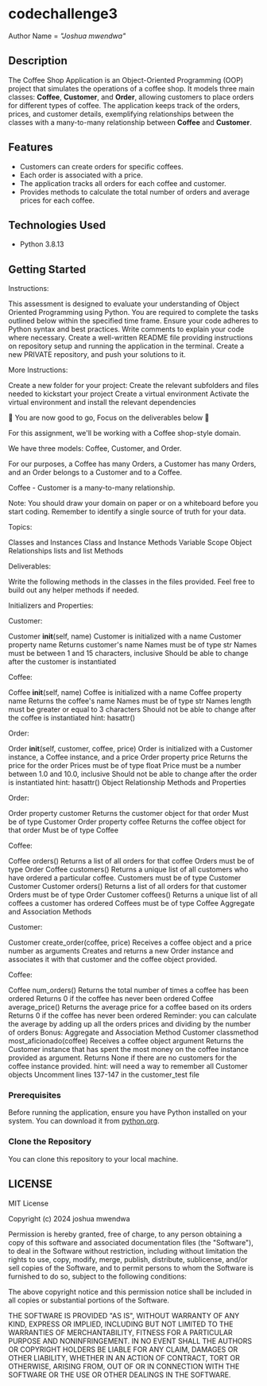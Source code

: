 # codechallenge3
Author Name =  _"Joshua mwendwa"_
## Description
The Coffee Shop Application is an Object-Oriented Programming (OOP) project that simulates the operations of a coffee shop. It models three main classes: **Coffee**, **Customer**, and **Order**, allowing customers to place orders for different types of coffee. The application keeps track of the orders, prices, and customer details, exemplifying relationships between the classes with a many-to-many relationship between **Coffee** and **Customer**.

## Features
- Customers can create orders for specific coffees.
- Each order is associated with a price.
- The application tracks all orders for each coffee and customer.
- Provides methods to calculate the total number of orders and average prices for each coffee.

## Technologies Used
- Python 3.8.13

## Getting Started
Instructions:

This assessment is designed to evaluate your understanding of Object Oriented Programming using Python.
You are required to complete the tasks outlined below within the specified time frame.
Ensure your code adheres to Python syntax and best practices.
Write comments to explain your code where necessary.
Create a well-written README file providing instructions on repository setup and running the application in the terminal.
Create a new PRIVATE repository, and push your solutions to it.
 

More Instructions:

Create a new folder for your project:
Create the relevant subfolders and files needed to kickstart your project
Create a virtual environment
Activate the virtual environment and install the relevant dependencies
 

🚀 You are now good to go, Focus on the deliverables below 🚀

For this assignment, we'll be working with a Coffee shop-style domain.

We have three models: Coffee, Customer, and Order.

For our purposes, a Coffee has many Orders, a Customer has many Orders, and an Order belongs to a Customer and to a Coffee.

Coffee - Customer is a many-to-many relationship.

Note: You should draw your domain on paper or on a whiteboard before you start coding. Remember to identify a single source of truth for your data.

Topics:

Classes and Instances
Class and Instance Methods
Variable Scope
Object Relationships
lists and list Methods

Deliverables:

Write the following methods in the classes in the files provided. Feel free to build out any helper methods if needed.

Initializers and Properties:

Customer:

Customer __init__(self, name)
Customer is initialized with a name
Customer property name
Returns customer's name
Names must be of type str
Names must be between 1 and 15 characters, inclusive
Should be able to change after the customer is instantiated

Coffee:

Coffee __init__(self, name)
Coffee is initialized with a name
Coffee property name
Returns the coffee's name
Names must be of type str
Names length must be greater or equal to 3 characters
Should not be able to change after the coffee is instantiated
hint: hasattr()

Order:

Order __init__(self, customer, coffee, price)
Order is initialized with a Customer instance, a Coffee instance, and a price
Order property price
Returns the price for the order
Prices must be of type float
Price must be a number between 1.0 and 10.0, inclusive
Should not be able to change after the order is instantiated
hint: hasattr()
Object Relationship Methods and Properties

Order:

Order property customer
Returns the customer object for that order
Must be of type Customer
Order property coffee
Returns the coffee object for that order
Must be of type Coffee

Coffee:

Coffee orders()
Returns a list of all orders for that coffee
Orders must be of type Order
Coffee customers()
Returns a unique list of all customers who have ordered a particular coffee.
Customers must be of type Customer
Customer
Customer orders()
Returns a list of all orders for that customer
Orders must be of type Order
Customer coffees()
Returns a unique list of all coffees a customer has ordered
Coffees must be of type Coffee
Aggregate and Association Methods

Customer:

Customer create_order(coffee, price)
Receives a coffee object and a price number as arguments
Creates and returns a new Order instance and associates it with that customer and the coffee object provided.

Coffee:

Coffee num_orders()
Returns the total number of times a coffee has been ordered
Returns 0 if the coffee has never been ordered
Coffee average_price()
Returns the average price for a coffee based on its orders
Returns 0 if the coffee has never been ordered
Reminder: you can calculate the average by adding up all the orders prices and dividing by the number of orders
Bonus: Aggregate and Association Method
Customer classmethod most_aficionado(coffee)
Receives a coffee object argument
Returns the Customer instance that has spent the most money on the coffee instance provided as argument.
Returns None if there are no customers for the coffee instance provided.
hint: will need a way to remember all Customer objects
Uncomment lines 137-147 in the customer_test file

### Prerequisites
Before running the application, ensure you have Python installed on your system. You can download it from [python.org](https://www.python.org/downloads/).

### Clone the Repository
You can clone this repository to your local machine.

## LICENSE
MIT License

Copyright (c) 2024 joshua mwendwa

Permission is hereby granted, free of charge, to any person obtaining a copy
of this software and associated documentation files (the "Software"), to deal
in the Software without restriction, including without limitation the rights
to use, copy, modify, merge, publish, distribute, sublicense, and/or sell
copies of the Software, and to permit persons to whom the Software is
furnished to do so, subject to the following conditions:

The above copyright notice and this permission notice shall be included in all
copies or substantial portions of the Software.

THE SOFTWARE IS PROVIDED "AS IS", WITHOUT WARRANTY OF ANY KIND, EXPRESS OR
IMPLIED, INCLUDING BUT NOT LIMITED TO THE WARRANTIES OF MERCHANTABILITY,
FITNESS FOR A PARTICULAR PURPOSE AND NONINFRINGEMENT. IN NO EVENT SHALL THE
AUTHORS OR COPYRIGHT HOLDERS BE LIABLE FOR ANY CLAIM, DAMAGES OR OTHER
LIABILITY, WHETHER IN AN ACTION OF CONTRACT, TORT OR OTHERWISE, ARISING FROM,
OUT OF OR IN CONNECTION WITH THE SOFTWARE OR THE USE OR OTHER DEALINGS IN THE
SOFTWARE.
